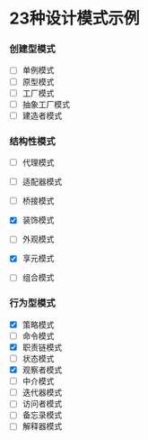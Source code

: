 # 23种设计模式示例

### 创建型模式
- [ ] 单例模式
- [ ] 原型模式
- [ ] 工厂模式
- [ ] 抽象工厂模式
- [ ] 建造者模式

### 结构性模式

- [ ] 代理模式
- [ ] 适配器模式
- [ ] 桥接模式
- [x] 装饰模式
- [ ] 外观模式
- [x] 享元模式
- [ ] 组合模式


### 行为型模式
- [x] 策略模式
- [ ] 命令模式
- [x] 职责链模式
- [ ] 状态模式
- [x] 观察者模式
- [ ] 中介模式
- [ ] 迭代器模式
- [ ] 访问者模式
- [ ] 备忘录模式
- [ ] 解释器模式